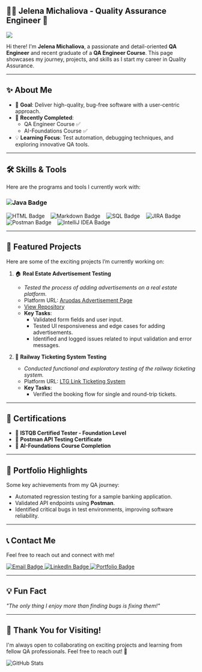 ## 👩‍💻 Jelena Michaliova - Quality Assurance Engineer  🚀

![](https://komarev.com/ghpvc/?username=JelenaMic&color=blueviolet&style=plastic)

Hi there! I'm **Jelena Michaliova**, a passionate and detail-oriented **QA Engineer** and recent graduate of a **QA Engineer Course**.
This page showcases my journey, projects, and skills as I start my career in Quality Assurance.

---

## ✨ About Me
- 🎯 **Goal**: Deliver high-quality, bug-free software with a user-centric approach.  
- 🧠 **Recently Completed**:  
  - QA Engineer Course ✅  
  - AI-Foundations Course ✅  
- 💡 **Learning Focus**: Test automation, debugging techniques, and exploring innovative QA tools.

---

## 🛠️ Skills & Tools
Here are the programs and tools I currently work with:

### ![Java Badge](https://img.shields.io/badge/Java-ED8B00?style=plastic&logo=java&logoColor=white)&nbsp;&nbsp;&nbsp;
![HTML Badge](https://img.shields.io/badge/HTML-E34F26?style=plastic&logo=html5&logoColor=white)&nbsp;&nbsp;&nbsp;
![Markdown Badge](https://img.shields.io/badge/Markdown-000000?style=plastic&logo=markdown&logoColor=white)&nbsp;&nbsp;&nbsp;
![SQL Badge](https://img.shields.io/badge/SQL-336791?style=plastic&logo=postgresql&logoColor=white)&nbsp;&nbsp;&nbsp;
![JIRA Badge](https://img.shields.io/badge/JIRA-0052CC?style=plastic&logo=jira&logoColor=white)&nbsp;&nbsp;&nbsp;
![Postman Badge](https://img.shields.io/badge/Postman-FF6C37?style=plastic&logo=postman&logoColor=white)&nbsp;&nbsp;&nbsp;
![IntelliJ IDEA Badge](https://img.shields.io/badge/IntelliJ_IDEA-000000?style=plastic&logo=intellijidea&logoColor=white)&nbsp;&nbsp;&nbsp;

---

## 📂 Featured Projects  
Here are some of the exciting projects I’m currently working on:  

1. 🏠 **Real Estate Advertisement Testing**  
   - _Tested the process of adding advertisements on a real estate platform._  
   - Platform URL: [Aruodas Advertisement Page](https://www.aruodas.lt/)
   - [View Repository](https://github.com/JelenaMic/SearchRETest)
   - **Key Tasks**:  
     - Validated form fields and user input.  
     - Tested UI responsiveness and edge cases for adding advertisements.  
     - Identified and logged issues related to input validation and error messages.

2. 🚄 **Railway Ticketing System Testing**  
   - _Conducted functional and exploratory testing of the railway ticketing system._  
   - Platform URL: [LTG Link Ticketing System](https://bilietas.ltglink.lt)  
   - **Key Tasks**:  
     - Verified the booking flow for single and round-trip tickets.
---

## 🌟 Certifications
- 📜 **ISTQB Certified Tester - Foundation Level**  
- 📜 **Postman API Testing Certificate**  
- 📜 **AI-Foundations Course Completion**

---

## 🎯 Portfolio Highlights
Some key achievements from my QA journey:
- Automated regression testing for a sample banking application.  
- Validated API endpoints using **Postman**.  
- Identified critical bugs in test environments, improving software reliability.

---

## 📞 Contact Me
Feel free to reach out and connect with me!  

<div>
  <a href="mailto:jellena.michaliova@gmail.com" target="_blank">
    <img src="https://img.shields.io/badge/Email-jellena.michaliova@gmail.com-blueviolet?style=plastic" alt="Email Badge"/>
  </a>
  <a href="https://www.linkedin.com/in/jelena-michaliova-3a0449282/" target="_blank">
    <img src="https://img.shields.io/badge/LinkedIn-Jelena%20Michaliova-0072b1?style=plastic&logo=linkedin&logoColor=white" alt="LinkedIn Badge"/>
  </a>
   <a href="https://jelenamic.github.io" target="_blank">
    <img src="https://img.shields.io/badge/My%20Portfolio-Explore-brightgreen?style=plastic" alt="Portfolio Badge"/>
  </a>
</div>

---

## 💡 Fun Fact
_"The only thing I enjoy more than finding bugs is fixing them!"_

---

## 🖤 Thank You for Visiting!
I'm always open to collaborating on exciting projects and learning from fellow QA professionals. Feel free to reach out! 🎉


<img src="https://github-readme-stats.vercel.app/api?username=JelenaMic&show_icons=true&theme=radical" alt="GitHub Stats"/>
